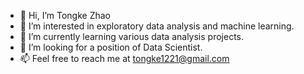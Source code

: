 - 👋 Hi, I’m Tongke Zhao
- 👀 I’m interested in exploratory data analysis and machine learning. 
- 🌱 I’m currently learning various data analysis projects. 
- 💞️ I’m looking for a position of Data Scientist. 
- 📫 Feel free to reach me at tongke1221@gmail.com

<!---
tkkkkkz/tkkkkkz is a ✨ special ✨ repository because its `README.md` (this file) appears on your GitHub profile.
You can click the Preview link to take a look at your changes.
--->
